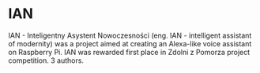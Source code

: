 # IAN
IAN - Inteligentny Asystent Nowoczesności (eng. IAN - intelligent assistant of modernity) was a project aimed at creating an Alexa-like voice assistant on Raspberry Pi. IAN was rewarded first place in Zdolni z Pomorza project competition. 3 authors.
